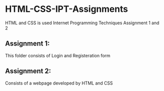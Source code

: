 # HTML-CSS-IPT-Assignments

HTML and CSS is used Internet Programming Techniques Assignment 1 and 2

## Assignment 1:

This folder consists of Login and Registeration form

## Assignment 2:

Consists of a webpage developed by HTML and CSS
